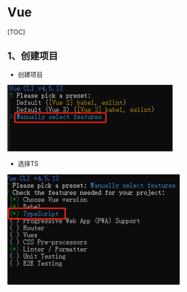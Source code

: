 # Vue

[TOC]

## 1、创建项目																																													



- 创建项目

![](IMG/微信截图_20210903103303.png)

- 选择TS

![](IMG/微信截图_20210903103449.png)





